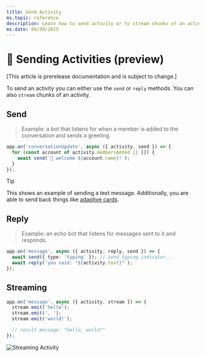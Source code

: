```yaml
---
title: Send Activity
ms.topic: reference
description: Learn how to send activity or to stream chunks of an activty.
ms.date: 04/30/2025
---
```


# 💬 Sending Activities (preview)

[This article is prerelease documentation and is subject to change.]

To send an activity you can either use the `send` or `reply` methods. You can also `stream` chunks of an activity.

## Send

> Example: a bot that listens for when a member is added to the conversation and sends a greeting.

```typescript
app.on('conversationUpdate', async ({ activity, send }) => {
  for (const account of activity.membersAdded || []) {
    await send(`👋 welcome ${account.name}!`);
  }
});
```

> [!TIP]
> This shows an example of sending a text message. Additionally, you are able to send back things like [adaptive cards](../in-depth-guides/cards/).

## Reply

> Example: an echo bot that listens for messages sent to it and responds.

```typescript
app.on('message', async ({ activity, reply, send }) => {
  await send({ type: 'typing' }); // send typing indicator...
  await reply(`you said: "${activity.text}"`);
});
```

## Streaming

```typescript
app.on('message', async ({ activity, stream }) => {
  stream.emit('hello');
  stream.emit(', ');
  stream.emit('world!');

  // result message: "hello, world!"
});
```

![Streaming Activity](https://github.com/microsoft/teams.ts/blob/main/assets/screenshots/streaming.gif?raw=true)